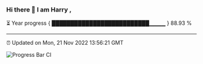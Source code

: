 ### Hi there 👋 I am Harry , 

⏳ Year progress { ██████████████████████████▁▁▁▁ } 88.93 %

---

⏰ Updated on Mon, 21 Nov 2022 13:56:21 GMT

![Progress Bar CI](https://github.com/duykhang68/duykhang68/workflows/Progress%20Bar%20CI/badge.svg)
